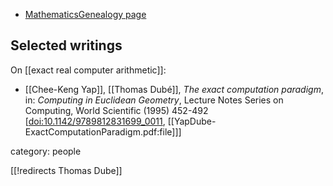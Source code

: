 
* [MathematicsGenealogy page](https://www.mathgenealogy.org/id.php?id=88012)

## Selected writings

On [[exact real computer arithmetic]]:

* [[Chee-Keng Yap]], [[Thomas Dubé]], *The exact computation paradigm*,  in: *Computing in Euclidean Geometry*, Lecture Notes Series on Computing, World Scientific (1995) 452-492  &lbrack;[doi:10.1142/9789812831699_0011](https://doi.org/10.1142/9789812831699_0011), [[YapDube-ExactComputationParadigm.pdf:file]]&rbrack;


category: people

[[!redirects Thomas Dube]]